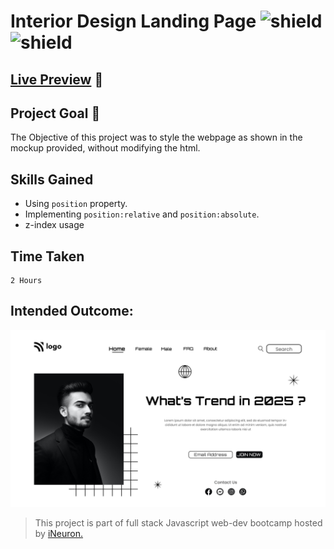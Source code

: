 # Interior Design Landing Page ![shield](https://img.shields.io/badge/HTML5-E34F26?style=for-the-badge&logo=html5&logoColor=white) ![shield](https://img.shields.io/badge/CSS3-1572B6?style=for-the-badge&logo=css3&logoColor=white)

## [Live Preview](#) :link:

## Project Goal :dart:

The Objective of this project was to style the webpage as shown in the mockup provided, without modifying the html.

## Skills Gained

- Using `position` property.
- Implementing `position:relative` and `position:absolute`.
- z-index usage

## Time Taken

```
2 Hours
```

## Intended Outcome:

![Image](./assets/thumbnail.png)

> This project is part of full stack Javascript web-dev bootcamp hosted by [iNeuron.](https://ineuron.ai/)

